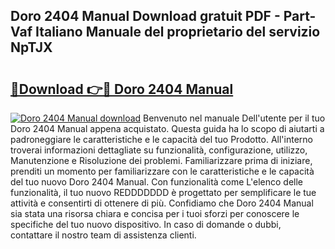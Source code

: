 ## Doro 2404 Manual Download gratuit PDF - Part-Vaf Italiano Manuale del proprietario del servizio NpTJX

# <h2><a href="http://dfeqkj1.blite.top/?on=Doro+2404+Manual">🔗Download 👉🔴 Doro 2404 Manual</a></h2>

[![Doro 2404 Manual download](https://i.imgur.com/lujVjoI.png)](http://dfeqkj1.blite.top/?on=Doro+2404+Manual)
Benvenuto nel manuale Dell'utente per il tuo Doro 2404 Manual appena acquistato. Questa guida ha lo scopo di aiutarti a padroneggiare le caratteristiche e le capacità del tuo Prodotto. All'interno troverai informazioni dettagliate su funzionalità, configurazione, utilizzo, Manutenzione e Risoluzione dei problemi. Familiarizzare prima di iniziare, prenditi un momento per familiarizzare con le caratteristiche e le capacità del tuo nuovo Doro 2404 Manual. Con funzionalità come L'elenco delle funzionalità, il tuo nuovo REDDDDDDD è progettato per semplificare le tue attività e consentirti di ottenere di più. Confidiamo che Doro 2404 Manual sia stata una risorsa chiara e concisa per i tuoi sforzi per conoscere le specifiche del tuo nuovo dispositivo. In caso di domande o dubbi, contattare il nostro team di assistenza clienti.
